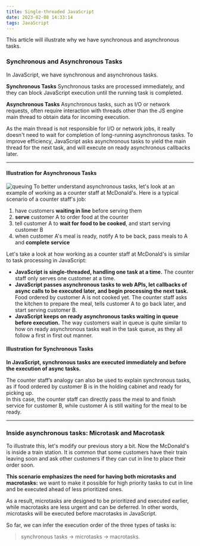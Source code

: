```yaml
---
title: Single-threaded JavaScript
date: 2023-02-08 14:33:14
tags: JavaScript
---
```

This article will illustrate why we have synchronous and asynchronous tasks.
### Synchronous and Asynchronous Tasks
In JavaScript, we have synchronous and asynchronous tasks.

**Synchronous Tasks**
Synchronous tasks are processed immediately, and they can block JavaScript execution until the running task is completed.

**Asynchronous Tasks**
Asynchronous tasks, such as I/O or network requests, often require interaction with threads other than the JS engine main thread to obtain data for incoming execution.

As the main thread is not responsible for I/O or network jobs, it really doesn't need to wait for completion of long-running asynchronous tasks. To improve efficiency, JavaScript asks asynchronous tasks to yield the main thread for the next task, and will execute on ready asynchronous callbacks later.

---

#### Illustration for Asynchronous Tasks
![queuing](https://user-images.githubusercontent.com/51183663/219988659-2f282ff1-2788-49e5-adb1-dae052604aa5.png)
To better understand asynchronous tasks, let's look at an example of working as a counter staff at McDonald's. Here is a typical scenario of a counter staff's job:
1. have customers **waiting in line** before serving them
2. **serve** customer A to order food at the counter
3. tell customer A to **wait for food to be cooked**, and start serving customer B
4. when customer A's meal is ready, notify A to be back, pass meals to A and **complete service**

Let's take a look at how working as a counter staff at McDonald's is similar to task processing in JavaScript:
- **JavaScript is single-threaded, handling one task at a time.** 
The counter staff only serves one customer at a time.
- **JavaScript passes asynchronous tasks to web APIs, let callbacks of async calls to be executed later, and begin processing the next task.**
Food ordered by customer A is not cooked yet. The counter staff asks the kitchen to prepare the meal, tells customer A to go back later, and start serving customer B.
- **JavaScript keeps on ready asynchronous tasks waiting in queue before execution.**
The way customers wait in queue is quite similar to how on ready asynchronous tasks wait in the task queue, as they all follow a first in first out manner.

#### Illustration for Synchronous Tasks
**In JavaScript, synchronous tasks are executed immediately and before the execution of async tasks.**

The counter staff’s analogy can also be used to explain synchronous tasks, as if food ordered by customer B is in the holding cabinet and ready for picking up.   
In this case, the counter staff can directly pass the meal to and finish service for customer B, while customer A is still waiting for the meal to be ready.

---


### Inside asynchronous tasks: Microtask and Macrotask
To illustrate this, let's modify our previous story a bit. Now the McDonald's is inside a train station. It is common that some customers have their train leaving soon and ask other customers if they can cut in line to place their order soon.

**This scenario emphasizes the need for having both microtasks and macrotasks:** we want to make it possible for high priority tasks to cut in line and be executed ahead of less prioritized ones.

As a result, microtasks are designed to be prioritized and executed earlier, while macrotasks are less urgent and can be deferred. In other words, microtasks will be executed before macrotasks in JavaScript.

So far, we can infer the execution order of the three types of tasks is: 
> synchronous tasks -> microtasks -> macrotasks.


